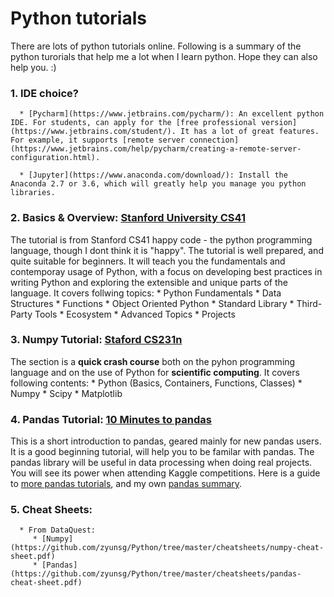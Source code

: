 # Python tutorials 
There are lots of python tutorials online. Following is a summary of the python turorials that help me a lot when I learn python. Hope they can also help you. :)

### 1. IDE choice? 
      * [Pycharm](https://www.jetbrains.com/pycharm/): An excellent python IDE. For students, can apply for the [free professional version](https://www.jetbrains.com/student/). It has a lot of great features. For example, it supports [remote server connection](https://www.jetbrains.com/help/pycharm/creating-a-remote-server-configuration.html).

      * [Jupyter](https://www.anaconda.com/download/): Install the Anaconda 2.7 or 3.6, which will greatly help you manage you python libraries. 

### 2. Basics & Overview: [Stanford University CS41](http://stanfordpython.com/) <br/>
The tutorial is from Stanford CS41 happy code - the python programming language, though I dont think it is "happy". The tutorial is well prepared, and quite suitable for beginners. It will teach you the fundamentals and contemporay usage of Python, with a focus on developing best practices in writing Python and exploring the extensible and unique parts of the language. It covers follwing topics: 
       * Python Fundamentals
       * Data Structures
       * Functions
       * Object Oriented Python
       * Standard Library
       * Third-Party Tools
       * Ecosystem
       * Advanced Topics 
       * Projects

### 3. Numpy Tutorial: [Staford CS231n](http://cs231n.github.io/python-numpy-tutorial/) <br/>
The section is a **quick crash course** both on the pyhon programming language and on the use of Python for **scientific computing**.
It covers following contents:
       * Python (Basics, Containers, Functions, Classes)
       * Numpy 
       * Scipy
       * Matplotlib

### 4. Pandas Tutorial: [10 Minutes to pandas](https://pandas.pydata.org/pandas-docs/stable/10min.html)<br/>
This is a short introduction to pandas, geared mainly for new pandas users. It is a good beginning tutorial, will help you to be familar with pandas. The pandas library will be useful in data processing when doing real projects. You will see its power when attending Kaggle competitions. Here is a guide to [more pandas tutorials](https://pandas.pydata.org/pandas-docs/stable/tutorials.html), and my own [pandas summary](https://github.com/zyunsg/Python/tree/master/pandas).

### 5. Cheat Sheets:<br/>
      * From DataQuest:
         * [Numpy](https://github.com/zyunsg/Python/tree/master/cheatsheets/numpy-cheat-sheet.pdf)
         * [Pandas](https://github.com/zyunsg/Python/tree/master/cheatsheets/pandas-cheat-sheet.pdf)





